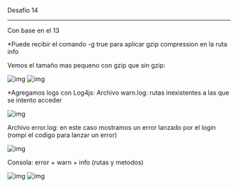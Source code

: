 Desafio 14

----------------------------------------------
Con base en el 13

*Puede recibir el comando -g true para aplicar gzip compression en la ruta info

Vemos el tamaño mas pequeno con gzip que sin gzip:

![img](https://imgur.com/ph26q4i.jpg)
![img](https://imgur.com/YzSWCHD.jpg)

*Agregamos logs con Log4js:
Archivo warn.log: rutas inexistentes a las que se intento acceder

![img](https://imgur.com/ORTxaPX.jpg)

Archivo error.log: en este caso mostramos un error lanzado por el login (rompi el codigo para lanzar un error)

![img](https://imgur.com/xdwZaYe.jpg)

Consola: error + warn + info (rutas y metodos)

![img](https://imgur.com/Z57Qe6H.jpg)
![img](https://imgur.com/6lOh382.jpg)
